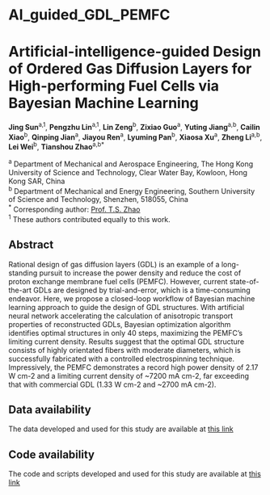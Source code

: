# AI_guided_GDL_PEMFC

# Artificial-intelligence-guided Design of Ordered Gas Diffusion Layers for High-performing Fuel Cells via Bayesian Machine Learning
**Jing Sun**<sup>a,1</sup>, **Pengzhu Lin**<sup>a,1</sup>, **Lin Zeng**<sup>b</sup>, **Zixiao Guo**<sup>a</sup>, **Yuting Jiang**<sup>a,b</sup>, **Cailin Xiao**<sup>b</sup>, **Qinping Jian**<sup>a</sup>, **Jiayou Ren**<sup>a</sup>, **Lyuming Pan**<sup>b</sup>, **Xiaosa Xu**<sup>a</sup>, **Zheng Li**<sup>a,b</sup>, **Lei Wei**<sup>b</sup>, **Tianshou Zhao**<sup>a,b\*</sup> <br/>

<sup>a</sup> Department of Mechanical and Aerospace Engineering, The Hong Kong University of Science and Technology, Clear Water Bay, Kowloon, Hong Kong SAR, China <br/>
<sup>b</sup> Department of Mechanical and Energy Engineering, Southern University of Science and Technology, Shenzhen, 518055, China <br/>
<sup>\*</sup> Corresponding author: [Prof. T.S. Zhao](https://scholar.google.com/citations?user=0mUWHUQAAAAJ&hl=en) <br/>
<sup>1</sup> These authors contributed equally to this work. <br/>

## Abstract
Rational design of gas diffusion layers (GDL) is an example of a long-standing pursuit to increase the power density and reduce the cost of proton exchange membrane fuel cells (PEMFC). However, current state-of-the-art GDLs are designed by trial-and-error, which is a time-consuming endeavor. Here, we propose a closed-loop workflow of Bayesian machine learning approach to guide the design of GDL structures. With artificial neural network accelerating the calculation of anisotropic transport properties of reconstructed GDLs, Bayesian optimization algorithm identifies optimal structures in only 40 steps, maximizing the PEMFC’s limiting current density. Results suggest that the optimal GDL structure consists of highly orientated fibers with moderate diameters, which is successfully fabricated with a controlled electrospinning technique. Impressively, the PEMFC demonstrates a record high power density of 2.17 W cm-2 and a limiting current density of ~7200 mA cm-2, far exceeding that with commercial GDL (1.33 W cm-2 and ~2700 mA cm-2). 

## Data availability
The data developed and used for this study are available at [this link](https://github.com/pengzhulin/AI_guided_GDL_PEMFC/tree/main/Data)

## Code availability
The code and scripts developed and used for this study are available at [this link](https://github.com/pengzhulin/AI_guided_GDL_PEMFC)

